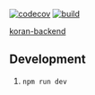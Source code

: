 [![codecov](https://codecov.io/gh/arikama/koran-webapp/branch/master/graph/badge.svg?token=za54DpZFOQ)](https://codecov.io/gh/arikama/koran-webapp)
[![build](https://github.com/arikama/koran-webapp/actions/workflows/build.yml/badge.svg?branch=master)](https://github.com/arikama/koran-webapp/actions/workflows/build.yml)

[koran-backend](https://github.com/arikama/koran-backend) 

## Development

1. `npm run dev`
